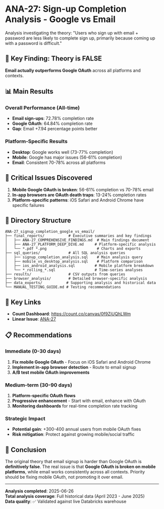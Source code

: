 # ANA-27: Sign-up Completion Analysis - Google vs Email

Analysis investigating the theory: "Users who sign up with email + password are less likely to complete sign up, primarily because coming up with a password is difficult."

## 🎯 Key Finding: **Theory is FALSE**

**Email actually outperforms Google OAuth** across all platforms and contexts.

## 📊 Main Results

### Overall Performance (All-time)
- **Email sign-ups**: 72.78% completion rate
- **Google OAuth**: 64.84% completion rate
- **Gap**: Email +7.94 percentage points better

### Platform-Specific Results
- **Desktop**: Google works well (73-77% completion)
- **Mobile**: Google has major issues (56-61% completion)
- **Email**: Consistent 70-78% across all platforms

## 🚨 Critical Issues Discovered

1. **Mobile Google OAuth is broken**: 56-61% completion vs 70-78% email
2. **In-app browsers are OAuth death traps**: 13-24% completion rates
3. **Platform-specific patterns**: iOS Safari and Android Chrome have specific failures

## 📁 Directory Structure

```
ANA-27_signup_completion_google_vs_email/
├── final_reports/           # Executive summaries and key findings
│   ├── ANA-27_COMPREHENSIVE_FINDINGS.md  # Main findings document
│   ├── ANA-27_PLATFORM_DEEP_DIVE.md     # Platform-specific analysis
│   └── *.pdf *.png                       # Charts and exports
├── sql_queries/             # All SQL analysis queries
│   ├── signup_completion_analysis.sql    # Main analysis query
│   ├── mobile_vs_desktop_analysis.sql    # Platform comparison
│   ├── ios_android_analysis.sql         # Mobile platform breakdown
│   └── *_rolling_*.sql                  # Time-series analyses
├── results/                 # CSV outputs from queries
├── browser_analysis/        # Detailed browser-specific analysis
├── data_exports/           # Supporting analysis and historical data
└── MANUAL_TESTING_GUIDE.md # Testing recommendations
```

## 🔗 Key Links

- **Count Dashboard**: https://count.co/canvas/0f9ZiUQhLWm
- **Linear Issue**: [ANA-27](https://linear.app/narrative/issue/ANA-27/sign-up-start-complete-difference-between-google-and-email)

## 📋 Recommendations

### Immediate (0-30 days)
1. **Fix mobile Google OAuth** - Focus on iOS Safari and Android Chrome
2. **Implement in-app browser detection** - Route to email signup
3. **A/B test mobile OAuth improvements**

### Medium-term (30-90 days)
1. **Platform-specific OAuth flows**
2. **Progressive enhancement** - Start with email, enhance with OAuth
3. **Monitoring dashboards** for real-time completion rate tracking

### Strategic Impact
- **Potential gain**: +300-400 annual users from mobile OAuth fixes
- **Risk mitigation**: Protect against growing mobile/social traffic

## 🏁 Conclusion

The original theory that email signup is harder than Google OAuth is **definitively false**. The real issue is that **Google OAuth is broken on mobile platforms**, while email works consistently across all contexts. Priority should be fixing mobile OAuth, not promoting it over email.

---
**Analysis completed**: 2025-06-26  
**Total analysis coverage**: Full historical data (April 2023 - June 2025)  
**Data quality**: ✅ Validated against live Databricks warehouse